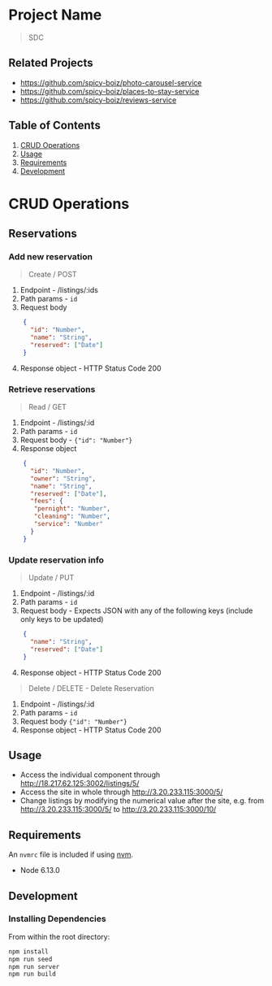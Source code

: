# Project Name
> SDC
## Related Projects

  - https://github.com/spicy-boiz/photo-carousel-service
  - https://github.com/spicy-boiz/places-to-stay-service
  - https://github.com/spicy-boiz/reviews-service

## Table of Contents

1. [CRUD Operations](#CRUD)
1. [Usage](#Usage)
1. [Requirements](#requirements)
1. [Development](#development)

# CRUD Operations

  ## Reservations

### Add new reservation
  > Create / POST
  1. Endpoint
    - /listings/:ids
  2. Path params
    - `id`
  3. Request body
  ```json
      {
        "id": "Number",
        "name": "String",
        "reserved": ["Date"]
      }
  ```
  4. Response object
    - HTTP Status Code 200

### Retrieve reservations
  > Read / GET
  1. Endpoint
    - /listings/:id
  2. Path params
    - `id`
  3. Request body
    - `{"id": "Number"}`
  4. Response object
  ```json
      {
        "id": "Number",
        "owner": "String",
        "name": "String",
        "reserved": ["Date"],
        "fees": {
         "pernight": "Number",
         "cleaning": "Number",
         "service": "Number"
        }
      }
  ```

### Update reservation info
  > Update / PUT
  1. Endpoint
    - /listings/:id
  2. Path params
    - `id`
  3. Request body - Expects JSON with any of the following keys (include only keys to be updated)
  ```json
      {
        "name": "String",
        "reserved": ["Date"]
      }
  ```
  4. Response object
    - HTTP Status Code 200

  > Delete / DELETE - Delete Reservation
  1. Endpoint
    - /listings/:id
  2. Path params
    - `id`
  3. Request body
    `{"id": "Number"}`
  4. Response object
    - HTTP Status Code 200

## Usage

- Access the individual component through http://18.217.62.125:3002/listings/5/
- Access the site in whole through http://3.20.233.115:3000/5/
- Change listings by modifying the numerical value after the site, e.g. from http://3.20.233.115:3000/5/ to http://3.20.233.115:3000/10/

## Requirements

An `nvmrc` file is included if using [nvm](https://github.com/creationix/nvm).

- Node 6.13.0

## Development

### Installing Dependencies

From within the root directory:

```sh
npm install
npm run seed
npm run server
npm run build

